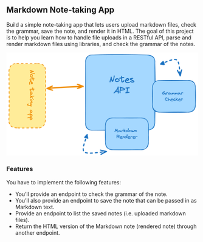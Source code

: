 ## Markdown Note-taking App

Build a simple note-taking app that lets users upload markdown files, check the grammar, save the note, and render it in HTML. 
The goal of this project is to help you learn how to handle file uploads in a RESTful API, parse and render markdown files using libraries, and check the grammar of the notes.

![alt text](image.png)


### Features

You have to implement the following features:
- You’ll provide an endpoint to check the grammar of the note.
- You’ll also provide an endpoint to save the note that can be passed in as Markdown text.
- Provide an endpoint to list the saved notes (i.e. uploaded markdown files).
- Return the HTML version of the Markdown note (rendered note) through another endpoint.